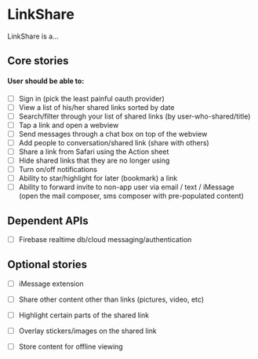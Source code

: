 # LinkShare

LinkShare is a...

## Core stories

#### User should be able to:
- [ ] Sign in (pick the least painful oauth provider)
- [ ] View a list of his/her shared links sorted by date
- [ ] Search/filter through your list of shared links (by user-who-shared/title)
- [ ] Tap a link and open a webview
- [ ] Send messages through a chat box on top of the webview
- [ ] Add people to conversation/shared link (share with others)
- [ ] Share a link from Safari using the Action sheet
- [ ] Hide shared links that they are no longer using
- [ ] Turn on/off notifications
- [ ] Ability to star/highlight for later (bookmark) a link
- [ ] Ability to forward invite to non-app user via email / text / iMessage (open the mail composer, sms composer with pre-populated content)

## Dependent APIs
- [ ] Firebase realtime db/cloud messaging/authentication


## Optional stories
- [ ] iMessage extension
- [ ] Share other content other than links (pictures, video, etc)
- [ ] Highlight certain parts of the shared link
- [ ] Overlay stickers/images on the shared link
- [ ] Store content for offline viewing




